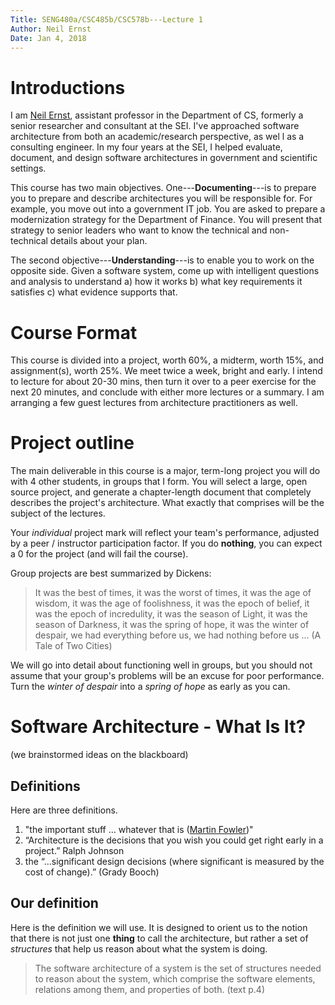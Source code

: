 ```yaml
---
Title: SENG480a/CSC485b/CSC578b---Lecture 1
Author: Neil Ernst
Date: Jan 4, 2018
---
```


# Introductions
I am [Neil Ernst](http://neilernst.net), assistant professor in the Department of CS, formerly a senior researcher and consultant at the SEI. I've approached software architecture from both an academic/research perspective, as wel l as a consulting engineer. In my four years at the SEI, I helped evaluate, document, and design software architectures in government and scientific settings.

<!-- show Github and Slack channels -->

This course has two main objectives. One---**Documenting**---is to prepare you to prepare and describe architectures you will be responsible for. For example, you move out into a government IT job. You are asked to prepare a modernization strategy for the Department of Finance. You will present that strategy to senior leaders who want to know the technical and non-technical details about your plan.

The second objective---**Understanding**---is to enable you to work on the opposite side. Given a software system, come up with intelligent questions and analysis to understand a) how it works b) what key requirements it satisfies c) what evidence supports that.

# Course Format
This course is divided into a project, worth 60%, a midterm, worth 15%, and assignment(s), worth 25%. We meet twice a week, bright and early. I intend to lecture for about 20-30 mins, then turn it over to a peer exercise for the next 20 minutes, and conclude with either more lectures or a summary. I am arranging a few guest lectures from architecture practitioners as well.

# Project outline
The main deliverable in this course is a major, term-long project you will do with 4 other students, in groups that I form. You will select a large, open source project, and generate a chapter-length document that completely describes the project's architecture. What exactly that comprises will be the subject of the lectures.

Your *individual* project mark will reflect your team's performance, adjusted by a peer / instructor participation factor. If you do **nothing**, you can expect a 0 for the project (and will fail the course).

Group projects are best summarized by Dickens:

> It was the best of times, it was the worst of times, it was the age of wisdom, it was the age of foolishness, it was the epoch of belief, it was the epoch of incredulity, it was the season of Light, it was the season of Darkness, it was the spring of hope, it was the winter of despair, we had everything before us, we had nothing before us ... (A Tale of Two Cities)

We will go into detail about functioning well in groups, but you should not assume that your group's problems will be an excuse for poor performance. Turn the *winter of despair* into a *spring of hope* as early as you can.

# Software Architecture - What Is It?

(we brainstormed ideas on the blackboard)


## Definitions

Here are three definitions. 

1. "the important stuff ... whatever that is ([Martin Fowler](http://files.catwell.info/misc/mirror/2003-martin-fowler-who-needs-an-architect.pdf))" 
2. “Architecture is the decisions that you wish you could get right early in a project.” Ralph Johnson
3. the “...significant design decisions (where significant is measured by the cost of change).” (Grady Booch)

<!--  (we discussed each definition)  -->

## Our definition
Here is the definition we will use. It is designed to orient us to the notion that there is not just one **thing** to call the architecture, but rather a set of *structures* that help us reason about what the system is doing.

> The software architecture of a system is the set of structures needed to reason about the system, which comprise the software elements, relations among them, and properties of both. (text p.4)

<!-- first lecture here -->


